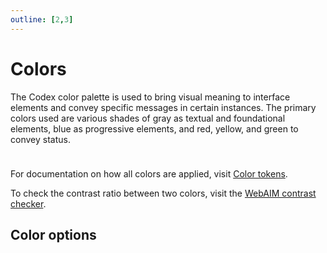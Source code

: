 ```yaml
---
outline: [2,3]
---
```


<script setup>
import CdxDocsColorLists from '../../src/components/color-lists/ColorLists.vue';
</script>

# Colors

The Codex color palette is used to bring visual meaning to interface elements and convey specific
messages in certain instances. The primary colors used are various shades of gray as textual and
foundational elements, blue as progressive elements, and red, yellow, and green to convey status.

<div class="cdx-docs-primary-colors">
	<div class="cdx-docs-primary-colors__medium-gray"></div>
	<div class="cdx-docs-primary-colors__light-gray"></div>
	<div class="cdx-docs-primary-colors__lightest-gray"></div>
	<div class="cdx-docs-primary-colors__darkest-gray"></div>
	<div class="cdx-docs-primary-colors__blue"></div>
	<div class="cdx-docs-primary-colors__red"></div>
	<div class="cdx-docs-primary-colors__yellow"></div>
	<div class="cdx-docs-primary-colors__green"></div>
</div>

For documentation on how all colors are applied, visit [Color tokens](../design-tokens/color.md).

To check the contrast ratio between two colors, visit the [WebAIM contrast checker](https://webaim.org/resources/contrastchecker/).

## Color options

<cdx-docs-color-lists />

<style lang="less">
@import ( reference ) '@wikimedia/codex-design-tokens/theme-wikimedia-ui.less';

.cdx-docs-primary-colors {
	display: grid;
	/* stylelint-disable-next-line plugin/no-unsupported-browser-features */
	grid-template-columns: repeat( 12, 1fr );
	grid-template-rows: repeat( 6, 1fr );
	grid-gap: 2px;

	// We want the grid to be 1/3rd as tall as it is wide. This hidden grid item will span 4
	// columns, or 1/3rd the width of the grid, then has a padding-bottom of 100% to make it the
	// height of 1/3rd of the grid. This will force the entire visible grid to be the right height.
	&::before {
		content: '';
		// Span 1/3rd the width of the grid.
		grid-column: 1 / span 4;
		// Span the full height of the grid.
		grid-row: 1 / span 6;
		width: 0;
		// Make the "height" of this item equal to 4 columns, the column-span of this item.
		padding-bottom: @size-full;
	}

	&__medium-gray {
		background-color: @color-subtle;
		grid-column: 1 / span 2;
		grid-row: 1 / span 3;
	}

	&__light-gray {
		background-color: @border-color-base;
		grid-column: 3;
		grid-row: 1 / span 3;
	}

	&__lightest-gray {
		background-color: @border-color-muted;
		grid-column: 4;
		grid-row: 1 / span 3;
	}

	&__darkest-gray {
		background-color: @color-base;
		grid-column: 1 / span 4;
		grid-row: 4 / span 3;
	}

	&__blue {
		background-color: @background-color-progressive;
		grid-column: 5 / span 4;
		grid-row: 1 / span 6;
	}

	&__red {
		background-color: @color-icon-error;
		grid-column: 9 / span 4;
		grid-row: 1 / span 2;
	}

	&__yellow {
		background-color: @color-icon-warning;
		grid-column: 9 / span 4;
		grid-row: 3 / span 2;
	}

	&__green {
		background-color: @color-icon-success;
		grid-column: 9 / span 4;
		grid-row: 5 / span 2;
	}
}
</style>
